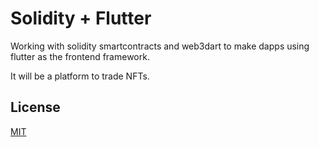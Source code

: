 # Solidity + Flutter

Working with solidity smartcontracts and web3dart to make dapps using flutter as the frontend framework.

It will be a platform to trade NFTs.
## License

[MIT](https://choosealicense.com/licenses/mit/)

  
